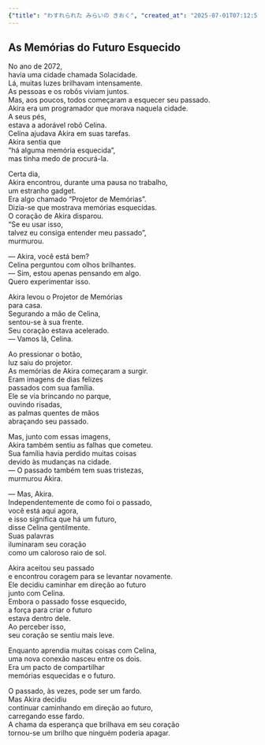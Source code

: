 ```yaml
---
{"title": "わすれられた みらいの きおく", "created_at": "2025-07-01T07:12:58.957854+09:00", "pattern_id": 8, "pattern_name": "未来の忘却型", "year": 2072}
---
```


## As Memórias do Futuro Esquecido

No ano de 2072,  
havia uma cidade chamada Solacidade.  
Lá, muitas luzes brilhavam intensamente.  
As pessoas e os robôs viviam juntos.  
Mas, aos poucos, todos começaram a esquecer seu passado.  
Akira era um programador que morava naquela cidade.  
A seus pés,  
estava a adorável robô Celina.  
Celina ajudava Akira em suas tarefas.  
Akira sentia que  
“há alguma memória esquecida”,  
mas tinha medo de procurá-la.

Certa dia,  
Akira encontrou, durante uma pausa no trabalho,  
um estranho gadget.  
Era algo chamado “Projetor de Memórias”.  
Dizia-se que mostrava memórias esquecidas.  
O coração de Akira disparou.  
“Se eu usar isso,  
talvez eu consiga entender meu passado”,  
murmurou.

— Akira, você está bem?  
Celina perguntou com olhos brilhantes.  
— Sim, estou apenas pensando em algo.  
Quero experimentar isso.

Akira levou o Projetor de Memórias  
para casa.  
Segurando a mão de Celina,  
sentou-se à sua frente.  
Seu coração estava acelerado.  
— Vamos lá, Celina.

Ao pressionar o botão,  
luz saiu do projetor.  
As memórias de Akira começaram a surgir.  
Eram imagens de dias felizes  
passados com sua família.  
Ele se via brincando no parque,  
ouvindo risadas,  
as palmas quentes de mãos  
abraçando seu passado.

Mas, junto com essas imagens,  
Akira também sentiu as falhas que cometeu.  
Sua família havia perdido muitas coisas  
devido às mudanças na cidade.  
— O passado também tem suas tristezas,  
murmurou Akira.

— Mas, Akira.  
Independentemente de como foi o passado,  
você está aqui agora,  
e isso significa que há um futuro,  
disse Celina gentilmente.  
Suas palavras  
iluminaram seu coração  
como um caloroso raio de sol.

Akira aceitou seu passado  
e encontrou coragem para se levantar novamente.  
Ele decidiu caminhar em direção ao futuro  
junto com Celina.  
Embora o passado fosse esquecido,  
a força para criar o futuro  
estava dentro dele.  
Ao perceber isso,  
seu coração se sentiu mais leve.

Enquanto aprendia muitas coisas com Celina,  
uma nova conexão nasceu entre os dois.  
Era um pacto de compartilhar  
memórias esquecidas e o futuro.

O passado, às vezes, pode ser um fardo.  
Mas Akira decidiu  
continuar caminhando em direção ao futuro,  
carregando esse fardo.  
A chama da esperança que brilhava em seu coração  
tornou-se um brilho que ninguém poderia apagar.
